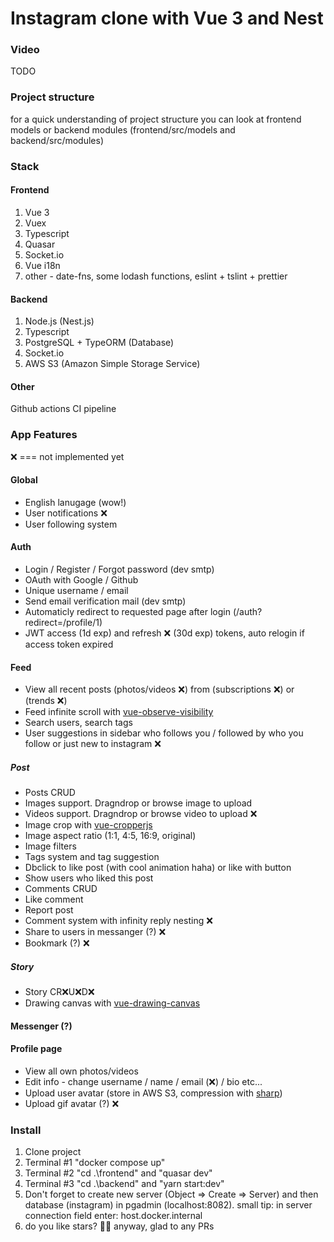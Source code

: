 # Instagram clone with Vue 3 and Nest

### Video  
TODO

### Project structure
for a quick understanding of project structure you can look at frontend models or backend modules (frontend/src/models and backend/src/modules)

### Stack
#### Frontend

1. Vue 3
2. Vuex
3. Typescript
4. Quasar
5. Socket.io
6. Vue i18n
7. other - date-fns, some lodash functions, eslint + tslint + prettier

#### Backend

1. Node.js (Nest.js)
2. Typescript
3. PostgreSQL + TypeORM (Database)
4. Socket.io
5. AWS S3 (Amazon Simple Storage Service)

#### Other

Github actions CI pipeline

### App Features
❌ === not implemented yet
#### Global
- English lanugage (wow!)
- User notifications ❌
- User following system

#### Auth
- Login / Register / Forgot password (dev smtp)
- OAuth with Google / Github
- Unique username / email
- Send email verification mail (dev smtp)
- Automaticly redirect to requested page after login (/auth?redirect=/profile/1)
- JWT access (1d exp) and refresh ❌ (30d exp) tokens, auto relogin if access token expired 

#### Feed
- View all recent posts (photos/videos ❌) from (subscriptions ❌) or (trends ❌)
- Feed infinite scroll with [vue-observe-visibility](https://github.com/Akryum/vue-observe-visibility)
- Search users, search tags
- User suggestions in sidebar who follows you / followed by who you follow or just new to instagram ❌
##### Post
- Posts CRUD
- Images support. Dragndrop or browse image to upload
- Videos support. Dragndrop or browse video to upload ❌
- Image crop with [vue-cropperjs](https://github.com/Agontuk/vue-cropperjs#readme)
- Image aspect ratio (1:1, 4:5, 16:9, original)
- Image filters
- Tags system and tag suggestion
- Dbclick to like post (with cool animation haha) or like with button
- Show users who liked this post
- Comments CRUD
- Like comment
- Report post
- Comment system with infinity reply nesting ❌
- Share to users in messanger (?) ❌
- Bookmark (?) ❌
##### Story
- Story CR❌U❌D❌
- Drawing canvas with [vue-drawing-canvas](https://github.com/razztyfication/vue-drawing-canvas)

#### Messenger (?)

#### Profile page
- View all own photos/videos
- Edit info - change username / name / email (❌) / bio etc...
- Upload user avatar (store in AWS S3, compression with [sharp](https://github.com/lovell/sharp))
- Upload gif avatar (?) ❌

### Install  
1. Clone project  
2. Terminal #1 "docker compose up"  
3. Terminal #2 "cd .\frontend\" and "quasar dev"  
4. Terminal #3 "cd .\backend\" and "yarn start:dev" 
5. Don't forget to create new server (Object => Create => Server) and then database (instagram) in pgadmin (localhost:8082). small tip: in server connection field enter: host.docker.internal
6. do you like stars? 🤩😊 anyway, glad to any PRs  


